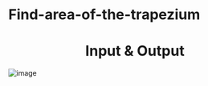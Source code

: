 # Find-area-of-the-trapezium

<h1 align="Center">Input & Output</h1>

![image](https://github.com/rahul-joy/Find-area-of-the-trapezium/assets/81201194/c16250f9-cac8-4047-a8b4-624eca34453c)

